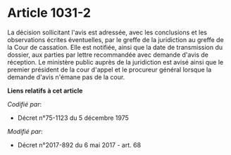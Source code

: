 # Article 1031-2

La décision sollicitant l'avis est adressée, avec les conclusions et les observations écrites éventuelles, par le greffe de
la juridiction au greffe de la Cour de cassation. Elle est notifiée, ainsi que la date de transmission du dossier, aux
parties par lettre recommandée avec demande d'avis de réception. Le ministère public auprès de la juridiction est avisé ainsi
que le premier président de la cour d'appel et le procureur général lorsque la demande d'avis n'émane pas de la cour.

**Liens relatifs à cet article**

_Codifié par_:

  - Décret n°75-1123 du 5 décembre 1975

_Modifié par_:

  - Décret n°2017-892 du 6 mai 2017 - art. 68
